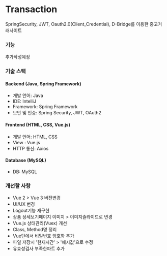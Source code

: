 # Transaction
SpringSecurity, JWT, Oauth2.0(Client_Credential), D-Bridge를 이용한 중고거래사이트

### 기능
추가작성예정

### 기술 스택
#### Backend (Java, Spring Framework)
- 개발 언어: Java
- IDE: IntelliJ
- Framework: Spring Framework
- 보안 및 인증: Spring Security, JWT, OAuth2

#### Frontend (HTML, CSS, Vue.js)
- 개발 언어: HTML, CSS
- View : Vue.js
- HTTP 통신: Axios

#### Database (MySQL)
- DB: MySQL


### 개선할 사항
- Vue 2 > Vue 3 버전변경
- UI/UX 변경
- Logout기능 재구현
- 상품 상세보기페이지 이미지 > 이미지슬라이드로 변경
- Vue.js 상태관리(Vuex) 개선
- Class, Method명 정리
- Vue단에서 비밀번호 암호화 추가
- 파일 저장시 '현재시간' > '해시값'으로 수정
- 유효성검사 부족한파트 추가
